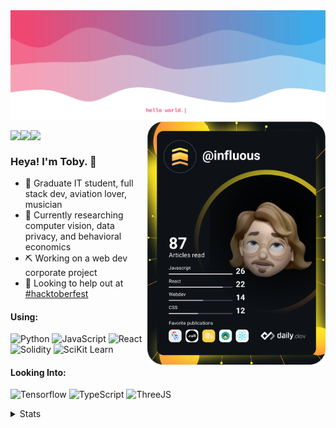 <img src="https://github.com/influous/influous/blob/main/header.svg" />

<img align="right" width="285" src="https://github.com/influous/influous/blob/main/devcard.svg">

<a href="mailto:influous@mailbox.org"><img src="https://img.shields.io/badge/Mail-black?style=flat&logo=maildotru&labelColor=black" align="left" /></a>
<a href="https://github.com/influous"><img src="https://img.shields.io/badge/Website-black?style=flat&logo=metrodeparis&labelColor=black" align="left" /></a>
<a href="https://linkedin.com/in/tobias-weber-1002"><img src="https://img.shields.io/badge/LinkedIn-black?style=flat&logo=linkedin&labelColor=black" align="left" /></a>
<br />

### Heya! I'm Toby. 👋

- 👾 Graduate IT student, full stack dev, aviation lover, musician
- 📓 Currently researching computer vision, data privacy, and behavioral economics
- ⛏ Working on a web dev corporate project
- 🌱 Looking to help out at [#hacktoberfest](https://github.com/topics/hacktoberfest)

#### Using:
![Python](https://img.shields.io/badge/Python-434CB9?style=for-the-badge&logo=python&logoColor=white) ![JavaScript](https://img.shields.io/badge/JavaScript-6541A3?style=for-the-badge&logo=javascript&logoColor=white) ![React](https://img.shields.io/badge/React-86368E?style=for-the-badge&logo=react&logoColor=white) ![Solidity](https://img.shields.io/badge/Solidity-A82B78?style=for-the-badge&logo=solidity&logoColor=white) ![SciKit Learn](https://img.shields.io/badge/scikit_learn-C91F62?style=for-the-badge&logo=scikit-learn&logoColor=white)

#### Looking Into:
![Tensorflow](https://img.shields.io/badge/TensorFlow-434CB9?style=for-the-badge&logo=tensorflow&logoColor=white) ![TypeScript](https://img.shields.io/badge/TypeScript-6541A3?style=for-the-badge&logo=typescript&logoColor=white) ![ThreeJS](https://img.shields.io/badge/ThreeJs-86368E?style=for-the-badge&logo=three.js&logoColor=white)

<details>
  <summary>Stats</summary>
  <img width="460" height="300" src="https://github-readme-stats.vercel.app/api?username=influous&theme=radical&show_icons=true&text_color=fff">
